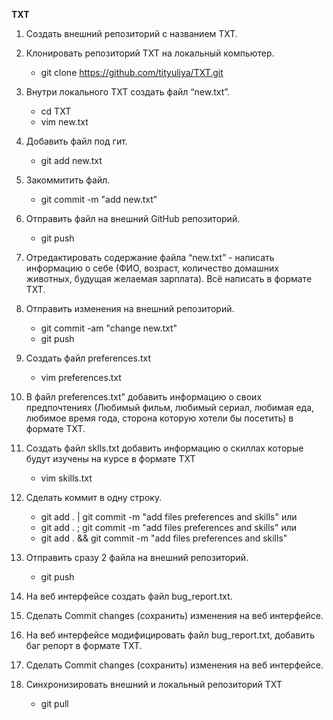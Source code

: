 __TXT__

1. Создать внешний репозиторий c названием TXT.

2. Клонировать репозиторий TXT на локальный компьютер.
    - git clone https://github.com/tityuliya/TXT.git

3. Внутри локального TXT создать файл “new.txt”.
    - cd TXT
    - vim new.txt

4. Добавить файл под гит.
    - git add new.txt

5. Закоммитить файл.
    - git commit -m "add new.txt"

6. Отправить файл на внешний GitHub репозиторий.
    - git push

7. Отредактировать содержание файла “new.txt” - написать информацию о себе (ФИО, возраст, количество домашних животных, будущая желаемая зарплата). Всё написать в формате TXT.

8. Отправить изменения на внешний репозиторий.
    - git commit -am "change new.txt"
    - git push

9. Создать файл preferences.txt
    - vim preferences.txt

10. В файл preferences.txt” добавить информацию о своих предпочтениях (Любимый фильм, любимый сериал, любимая еда, любимое время года, сторона которую хотели бы посетить) в формате TXT.

11. Создать файл sklls.txt добавить информацию о скиллах которые будут изучены на курсе в формате TXT
    - vim skills.txt

12. Сделать коммит в одну строку.
    - git add . | git commit -m "add files preferences and skills"
    или
    - git add . ; git commit -m "add files preferences and skills"
    или
    - git add . && git commit -m "add files preferences and skills"

13. Отправить сразу 2 файла на внешний репозиторий.
    - git push

14. На веб интерфейсе создать файл bug_report.txt.

15. Сделать Commit changes (сохранить) изменения на веб интерфейсе.

16. На веб интерфейсе модифицировать файл bug_report.txt, добавить баг репорт в формате TXT.

17. Сделать Commit changes (сохранить) изменения на веб интерфейсе.

18. Синхронизировать внешний и локальный репозиторий TXT
    - git pull
